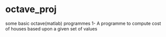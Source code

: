 # octave_proj
some basic octave(matlab) programmes
1- A programme to compute cost of houses based upon a given set of values
